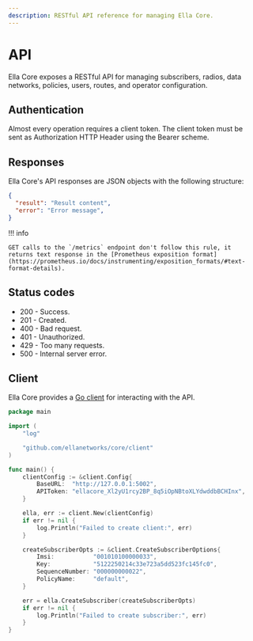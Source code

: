 ```yaml
---
description: RESTful API reference for managing Ella Core.
---
```


# API

Ella Core exposes a RESTful API for managing subscribers, radios, data networks, policies, users, routes, and operator configuration.

## Authentication

Almost every operation requires a client token. The client token must be sent as Authorization HTTP Header using the Bearer <token> scheme.

## Responses

Ella Core's API responses are JSON objects with the following structure:

```json
{
  "result": "Result content",
  "error": "Error message",
}
```

!!! info

    GET calls to the `/metrics` endpoint don't follow this rule, it returns text response in the [Prometheus exposition format](https://prometheus.io/docs/instrumenting/exposition_formats/#text-format-details).

## Status codes

- 200 - Success.
- 201 - Created.
- 400 - Bad request.
- 401 - Unauthorized.
- 429 - Too many requests.
- 500 - Internal server error.

## Client

Ella Core provides a [Go client](https://pkg.go.dev/github.com/ellanetworks/core/client) for interacting with the API.

```go
package main

import (
	"log"

	"github.com/ellanetworks/core/client"
)

func main() {
	clientConfig := &client.Config{
		BaseURL:  "http://127.0.0.1:5002",
		APIToken: "ellacore_Xl2yU1rcy2BP_8q5iOpNBtoXLYdwddbBCHInx",
	}

	ella, err := client.New(clientConfig)
	if err != nil {
		log.Println("Failed to create client:", err)
	}

	createSubscriberOpts := &client.CreateSubscriberOptions{
		Imsi:           "001010100000033",
		Key:            "5122250214c33e723a5dd523fc145fc0",
		SequenceNumber: "000000000022",
		PolicyName:     "default",
	}

	err = ella.CreateSubscriber(createSubscriberOpts)
	if err != nil {
		log.Println("Failed to create subscriber:", err)
	}
}
```
